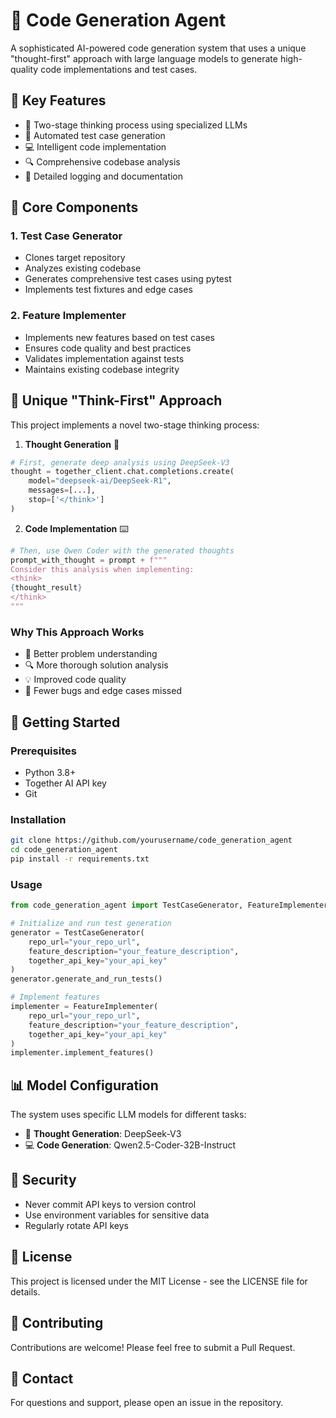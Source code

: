 # 🤖 Code Generation Agent

A sophisticated AI-powered code generation system that uses a unique "thought-first" approach with large language models to generate high-quality code implementations and test cases.

## 🌟 Key Features

- 🧠 Two-stage thinking process using specialized LLMs
- 🔄 Automated test case generation
- 💻 Intelligent code implementation
- 🔍 Comprehensive codebase analysis
- 📝 Detailed logging and documentation

## 🎯 Core Components

### 1. Test Case Generator
- Clones target repository
- Analyzes existing codebase
- Generates comprehensive test cases using pytest
- Implements test fixtures and edge cases

### 2. Feature Implementer
- Implements new features based on test cases
- Ensures code quality and best practices
- Validates implementation against tests
- Maintains existing codebase integrity

## 🧠 Unique "Think-First" Approach

This project implements a novel two-stage thinking process:

1. **Thought Generation** 🤔
```python
# First, generate deep analysis using DeepSeek-V3
thought = together_client.chat.completions.create(
    model="deepseek-ai/DeepSeek-R1",
    messages=[...],
    stop=['</think>']
)
```

2. **Code Implementation** ⌨️
```python
# Then, use Qwen Coder with the generated thoughts
prompt_with_thought = prompt + f"""
Consider this analysis when implementing:
<think>
{thought_result}
</think>
"""
```

### Why This Approach Works
- 🎯 Better problem understanding
- 🔍 More thorough solution analysis
- 💡 Improved code quality
- 🐛 Fewer bugs and edge cases missed

## 🚀 Getting Started

### Prerequisites
- Python 3.8+
- Together AI API key
- Git

### Installation
```bash
git clone https://github.com/yourusername/code_generation_agent
cd code_generation_agent
pip install -r requirements.txt
```

### Usage
```python
from code_generation_agent import TestCaseGenerator, FeatureImplementer

# Initialize and run test generation
generator = TestCaseGenerator(
    repo_url="your_repo_url",
    feature_description="your_feature_description",
    together_api_key="your_api_key"
)
generator.generate_and_run_tests()

# Implement features
implementer = FeatureImplementer(
    repo_url="your_repo_url",
    feature_description="your_feature_description",
    together_api_key="your_api_key"
)
implementer.implement_features()
```

## 📊 Model Configuration

The system uses specific LLM models for different tasks:
- 🤔 **Thought Generation**: DeepSeek-V3
- 💻 **Code Generation**: Qwen2.5-Coder-32B-Instruct

## 🔐 Security

- Never commit API keys to version control
- Use environment variables for sensitive data
- Regularly rotate API keys

## 📝 License

This project is licensed under the MIT License - see the LICENSE file for details.

## 🤝 Contributing

Contributions are welcome! Please feel free to submit a Pull Request.

## 📧 Contact

For questions and support, please open an issue in the repository.
